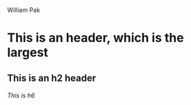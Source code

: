 William Pak
# <h1>This is an header, which is the largest
## This is an h2 header
###### This is h6
